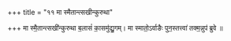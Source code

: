 +++
title = "११ मा स्मैतान्त्सखीन्कुरुथा"

+++
मा स्मै॒तान्त्सखी॑न्कुरुथा ब॒लासं॑ का॒समु॑द्यु॒गम्। मा स्मातो॒ऽर्वाङैः पुन॒स्तत्त्वा॑ तक्म॒न्नुप॑ ब्रुवे ॥